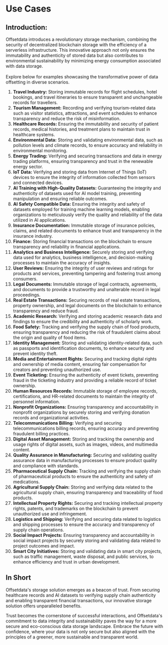 # Use Cases

## Introduction:

Offsetdata introduces a revolutionary storage mechanism, combining the security of decentralized blockchain storage with the efficiency of a serverless infrastructure. This innovative approach not only ensures the immutability and authenticity of stored data but also contributes to environmental sustainability by minimizing energy consumption associated with data storage. \
\
Explore below for examples showcasing the transformative power of data offsetting in diverse scenarios.

1. **Travel Industry:** Storing immutable records for flight schedules, hotel bookings, and travel itineraries to ensure transparent and unchangeable records for travellers.
2. **Tourism Management:** Recording and verifying tourism-related data such as visitor statistics, attractions, and event schedules to enhance transparency and reduce the risk of misinformation.
3. **Healthcare Records:** Ensuring the immutability and security of patient records, medical histories, and treatment plans to maintain trust in healthcare systems.
4. **Environmental Data:** Storing and validating environmental data, such as pollution levels and climate records, to ensure accuracy and reliability in environmental monitoring.
5. **Energy Trading:** Verifying and securing transactions and data in energy trading platforms, ensuring transparency and trust in the renewable energy sector.
6. **IoT Data:** Verifying and storing data from Internet of Things (IoT) devices to ensure the integrity of information collected from sensors and connected devices.
7. **AI Training with High-Quality Datasets:** Guaranteeing the integrity and authenticity of datasets used for AI model training, preventing manipulation and ensuring reliable outcomes.
8. **AI Safety Compatible Data:** Ensuring the integrity and safety of datasets employed for training machine learning models, enabling organizations to meticulously verify the quality and reliability of the data utilized in AI applications.
9. **Insurance Documentation:** Immutable storage of insurance policies, claims, and related documents to enhance trust and transparency in the insurance industry.
10. **Finance:** Storing financial transactions on the blockchain to ensure transparency and reliability in financial applications.
11. **Analytics and Business Intelligence:** Securely storing and verifying data used for analytics, business intelligence, and decision-making processes to maintain the accuracy of insights.
12. **User Reviews:** Ensuring the integrity of user reviews and ratings for products and services, preventing tampering and fostering trust among consumers.
13. **Legal Documents:** Immutable storage of legal contracts, agreements, and documents to provide a trustworthy and unalterable record in legal proceedings.
14. **Real Estate Transactions:** Securing records of real estate transactions, property ownership, and legal documents on the blockchain to enhance transparency and reduce fraud.
15. **Academic Research:** Verifying and storing academic research data and findings to ensure the credibility and authenticity of scholarly work.
16. **Food Safety:** Tracking and verifying the supply chain of food products, ensuring transparency and reducing the risk of fraudulent claims about the origin and quality of food items.
17. **Identity Management:** Storing and validating identity-related data, such as passports and identification documents, to enhance security and prevent identity theft.
18. **Media and Entertainment Rights:** Securing and tracking digital rights and ownership of media content, ensuring fair compensation for creators and preventing unauthorized use.
19. **Event Ticketing:** Ensuring the authenticity of event tickets, preventing fraud in the ticketing industry and providing a reliable record of ticket ownership.
20. **Human Resources Records:** Immutable storage of employee records, certifications, and HR-related documents to maintain the integrity of personnel information.
21. **Nonprofit Organizations:** Ensuring transparency and accountability in nonprofit organizations by securely storing and verifying donation records and organizational activities.
22. **Telecommunications Billing:** Verifying and securing telecommunications billing records, ensuring accuracy and preventing fraudulent billing practices.
23. **Digital Asset Management:** Storing and tracking the ownership and usage rights of digital assets, such as images, videos, and multimedia content.
24. **Quality Assurance in Manufacturing:** Securing and validating quality assurance data in manufacturing processes to ensure product quality and compliance with standards.
25. **Pharmaceutical Supply Chain:** Tracking and verifying the supply chain of pharmaceutical products to ensure the authenticity and safety of medications.
26. **Agricultural Supply Chain:** Storing and verifying data related to the agricultural supply chain, ensuring transparency and traceability of food products.
27. **Intellectual Property Rights:** Securing and tracking intellectual property rights, patents, and trademarks on the blockchain to prevent unauthorized use and infringement.
28. **Logistics and Shipping:** Verifying and securing data related to logistics and shipping processes to ensure the accuracy and transparency of supply chain operations.
29. **Social Impact Projects:** Ensuring transparency and accountability in social impact projects by securely storing and validating data related to project outcomes and impact.
30. **Smart City Initiatives:** Storing and validating data in smart city projects, such as traffic management, waste disposal, and public services, to enhance efficiency and trust in urban development.

## In Short

Offsetdata's storage solution emerges as a beacon of trust. From securing healthcare records and AI datasets to verifying supply chain authenticity and enabling transparent financial transactions, our innovative storage solution offers unparalleled benefits.&#x20;

Trust becomes the cornerstone of successful interactions, and Offsetdata's commitment to data integrity and sustainability paves the way for a more secure and eco-conscious data storage landscape. Embrace the future with confidence, where your data is not only secure but also aligned with the principles of a greener, more sustainable and transparent world.
